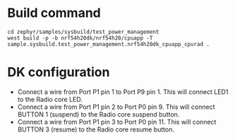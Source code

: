 # Build command

```
cd zephyr/samples/sysbuild/test_power_management
west build -p -b nrf54h20dk/nrf54h20/cpuapp -T sample.sysbuild.test_power_management.nrf54h20dk_cpuapp_cpurad .
```

# DK configuration

* Connect a wire from Port P1 pin 1 to Port P9 pin 1. This will connect LED1 to the Radio core LED.
* Connect a wire from Port P1 pin 2 to Port P0 pin 9. This will connect BUTTON 1 (suspend) to the Radio core suspend button.
* Connect a wire from Port P1 pin 3 to Port P0 pin 11. This will connect BUTTON 3 (resume) to the Radio core resume button.
